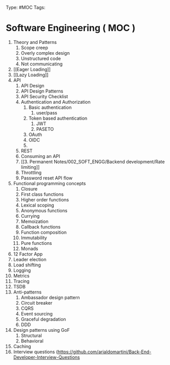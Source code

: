Type: #MOC
Tags:
# Software Engineering ( MOC )

1. Theory and Patterns
	1. Scope creep
	2. Overly complex design
	3. Unstructured code
	4. Not communicating
2. [[Eager Loading]]
3. [[Lazy Loading]]
4. API
	1. API Design
	2. API Design Patterns
	3. API Security Checklist
	4. Authentication and Authorization
		1. Basic authentication
			1. user/pass
		2. Token based authentication
			1. JWT
			2. PASETO
		3. OAuth
		4. OIDC
		5. 
	5. REST
	6. Consuming an API
	7. [[3. Permanent Notes/002_SOFT_ENGG/Backend development/Rate limiting]]
	8. Throttling
	9. Password reset API flow
5. Functional programming concepts
	1. Closure
	2. First class functions
	3. Higher order functions
	4. Lexical scoping
	5. Anonymous functions
	6. Currying
	7. Memoization
	8. Callback functions
	9. Function composition
	10. Immutability
	11. Pure functions
	12. Monads
6. 12 Factor App
7. Leader election
8. Load shifting
9. Logging
10. Metrics
11. Tracing
12. TSDB
13. Anti-patterns
	1. Ambassador design pattern
	2. Circuit breaker
	3. CQRS
	4. Event sourcing
	5. Graceful degradation
	6. DDD
14. Design patterns using GoF
	1. Structural
	2. Behavioral
15. Caching
16. Interview questions (https://github.com/arialdomartini/Back-End-Developer-Interview-Questions